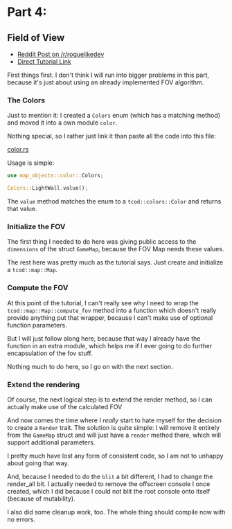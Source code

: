# Part 4: 
## Field of View

- [Reddit Post on /r/roguelikedev](https://www.reddit.com/r/roguelikedev/comments/8vp3ya/roguelikedev_does_the_complete_roguelike_tutorial/)
- [Direct Tutorial Link](http://rogueliketutorials.com/libtcod/4)

First things first. I don't think I will run into bigger problems in this part, because it's just about using an already
implemented FOV algorithm. 

### The Colors

Just to mention it: I created a `Colors` enum (which has a matching method) and moved it into a own module `color`.

Nothing special, so I rather just link it than paste all the code into this file:

[color.rs](map_objects/color.rs)

Usage is simple:

```rust
use map_objects::color::Colors;

Colors::LightWall.value();
```

The `value` method matches the enum to a `tcod::colors::Color` and returns that value.

### Initialize the FOV

The first thing I needed to do here was giving public access to the `dimensions` of the struct `GameMap`, because the 
FOV Map needs these values.

The rest here was pretty much as the tutorial says. Just create and initialize a `tcod::map::Map`.

### Compute the FOV

At this point of the tutorial, I can't really see why I need to wrap the `tcod::map::Map::compute_fov` method into a 
function which doesn't really provide anything put that wrapper, because I can't make use of optional function parameters.

But I will just follow along here, because that way I already have the function in an extra module, which helps me if I
ever going to do further encapsulation of the fov stuff.

Nothing much to do here, so I go on with the next section.

### Extend the rendering

Of course, the next logical step is to extend the render method, so I can actually make use of the calculated FOV

And now comes the time where I _really_ start to hate myself for the decision to create a `Render` trait. The solution
is quite simple: I will remove it entirely from the `GameMap` struct and will just have a `render` method there, which
will support additional parameters.

I pretty much have lost any form of consistent code, so I am not to unhappy about going that way.

And, because I needed to do the `blit` a bit different, I had to change the render_all bit. I actually needed to remove 
the offscreen console I once created, which I did because I could not blit the root console onto itself (because of mutability).

I also did some cleanup work, too. The whole thing should compile now with no errors.


